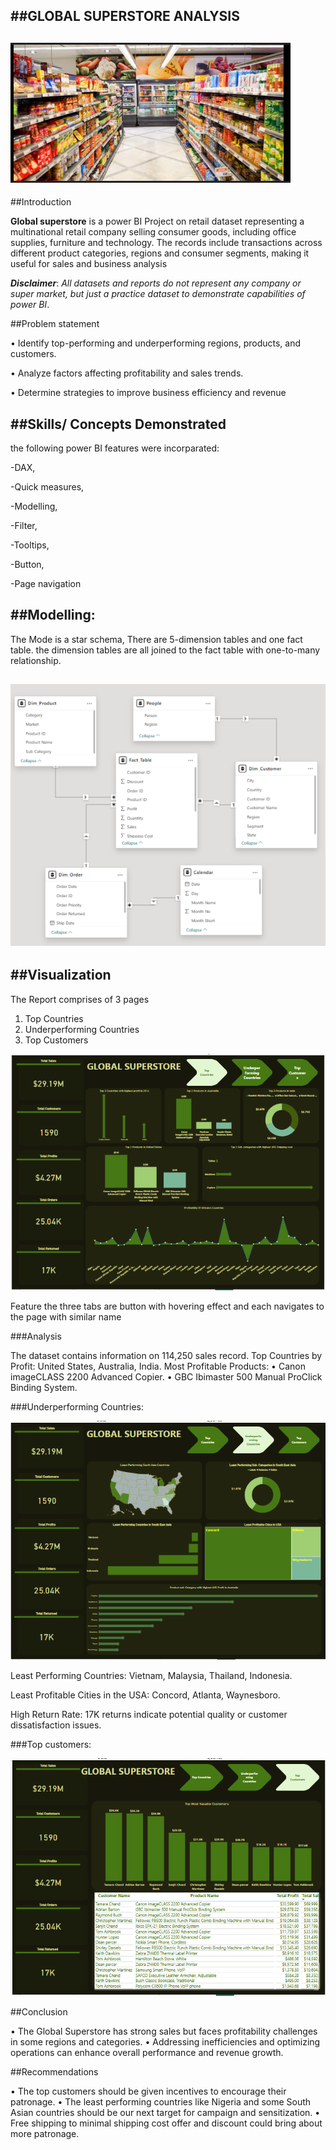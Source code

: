 ##GLOBAL SUPERSTORE ANALYSIS
---

![](https://github.com/Esther-git87/Capstone-project/blob/main/Global%20superstore%20image.png)
---

##Introduction


**Global superstore** is a power BI Project on retail dataset representing a multinational retail company selling consumer goods, including office supplies, furniture and technology. The records include transactions across different product categories, regions and consumer segments, making it useful for sales and business analysis

**_Disclaimer_**: _All datasets and reports do not represent any company or super market, but just a practice dataset to demonstrate capabilities of power BI_.

##Problem statement

•	Identify top-performing and underperforming regions, products, and customers.

•	Analyze factors affecting profitability and sales trends.

•	Determine strategies to improve business efficiency and revenue



##Skills/ Concepts Demonstrated
---


the following power BI features were incorparated:

-DAX,

-Quick measures,

-Modelling,

-Filter,

-Tooltips,

-Button,

-Page navigation


##Modelling:
---

The Mode is a star schema,
There are 5-dimension tables and one fact table. the dimension tables are all joined to the fact table with one-to-many relationship.

![](https://github.com/Esther-git87/Capstone-project/blob/main/Global%20superstore%20data%20modelling.png)
---


##Visualization
---

The Report comprises of 3 pages
1. Top Countries
2. Underperforming Countries
3. Top Customers


![](https://github.com/Esther-git87/Capstone-project/blob/main/Global%20pg%201.png)

Feature
the three tabs are button with hovering effect and each navigates to the page with similar name


###Analysis



The dataset contains information on 114,250 sales record.
Top Countries by Profit: United States, Australia, India.
Most Profitable Products:
•	 Canon imageCLASS 2200 Advanced Copier.
•	GBC Ibimaster 500 Manual ProClick Binding System.


###Underperforming Countries:


![](https://github.com/Esther-git87/Capstone-project/blob/main/global%20pg%202.png)

Least Performing Countries: Vietnam, Malaysia, Thailand, Indonesia.

Least Profitable Cities in the USA: Concord, Atlanta, Waynesboro.

High Return Rate: 17K returns indicate potential quality or customer dissatisfaction issues.


###Top customers:

![](https://github.com/Esther-git87/Capstone-project/blob/main/Global%20pg%203.png)



##Conclusion


•	The Global Superstore has strong sales but faces profitability challenges in some regions and categories.
•	Addressing inefficiencies and optimizing operations can enhance overall performance and revenue growth.

##Recommendations


•	The top customers should be given incentives to encourage their patronage.
•	The least performing countries like Nigeria and some South Asian countries should be our next target for campaign and sensitization.
•	Free shipping to minimal shipping cost offer and discount could bring about more patronage. 


